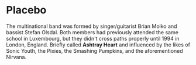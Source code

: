 # Placebo

The multinational band was formed by singer/guitarist Brian Molko and bassist Stefan Olsdal. Both members had previously attended the same school in Luxembourg, but they didn't cross paths properly until 1994 in London, England. Briefly called **Ashtray Heart**  and influenced by the likes of Sonic Youth, the Pixies, the Smashing Pumpkins, and the aforementioned Nirvana.
